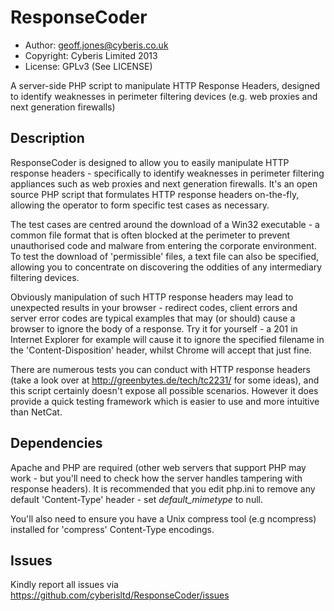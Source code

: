 ResponseCoder
=============

* Author: geoff.jones@cyberis.co.uk
* Copyright: Cyberis Limited 2013
* License: GPLv3 (See LICENSE)

A server-side PHP script to manipulate HTTP Response Headers, designed to identify weaknesses in perimeter filtering devices (e.g. web proxies and next generation firewalls)

Description
-----------

ResponseCoder is designed to allow you to easily manipulate HTTP response headers - specifically to identify weaknesses in perimeter filtering appliances such as web proxies and next generation firewalls. It's an open source PHP script that formulates HTTP response headers on-the-fly, allowing the operator to form specific test cases as necessary.

The test cases are centred around the download of a Win32 executable - a common file format that is often blocked at the perimeter to prevent unauthorised code and malware from entering the corporate environment. To test the download of 'permissible' files, a text file can also be specified, allowing you to concentrate on discovering the oddities of any intermediary filtering devices.

Obviously manipulation of such HTTP response headers may lead to unexpected results in your browser - redirect codes, client errors and server error codes are typical examples that may (or should) cause a browser to ignore the body of a response. Try it for yourself - a 201 in Internet Explorer for example will cause it to ignore the specified filename in the 'Content-Disposition' header, whilst Chrome will accept that just fine.

There are numerous tests you can conduct with HTTP response headers (take a look over at <a href="http://greenbytes.de/tech/tc2231/">http://greenbytes.de/tech/tc2231/</a> for some ideas), and this script certainly doesn't expose all possible scenarios. However it does provide a quick testing framework which is easier to use and more intuitive than NetCat.

Dependencies
------------
Apache and PHP are required (other web servers that support PHP may work - but you'll need to check how the server handles tampering with response headers). It is recommended that you edit php.ini to remove any default 'Content-Type' header - set *default_mimetype* to null.

You'll also need to ensure you have a Unix compress tool (e.g ncompress) installed for 'compress' Content-Type encodings.

Issues
------
Kindly report all issues via https://github.com/cyberisltd/ResponseCoder/issues
